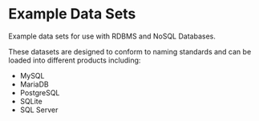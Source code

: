 # Example Data Sets

Example data sets for use with RDBMS and NoSQL Databases.

These datasets are designed to conform to naming standards and can be loaded into different products including:
- MySQL
- MariaDB
- PostgreSQL
- SQLite
- SQL Server
